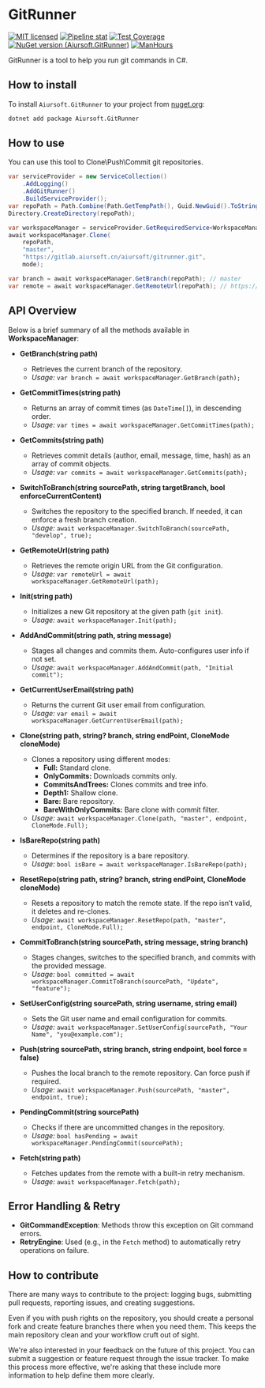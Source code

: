 # GitRunner

[![MIT licensed](https://img.shields.io/badge/license-MIT-blue.svg)](https://gitlab.aiursoft.cn/aiursoft/gitrunner/-/blob/master/LICENSE)
[![Pipeline stat](https://gitlab.aiursoft.cn/aiursoft/gitrunner/badges/master/pipeline.svg)](https://gitlab.aiursoft.cn/aiursoft/gitrunner/-/pipelines)
[![Test Coverage](https://gitlab.aiursoft.cn/aiursoft/gitrunner/badges/master/coverage.svg)](https://gitlab.aiursoft.cn/aiursoft/gitrunner/-/pipelines)
[![NuGet version (Aiursoft.GitRunner)](https://img.shields.io/nuget/v/Aiursoft.gitrunner.svg)](https://www.nuget.org/packages/Aiursoft.gitrunner/)
[![ManHours](https://manhours.aiursoft.cn/r/gitlab.aiursoft.cn/aiursoft/gitrunner.svg)](https://gitlab.aiursoft.cn/aiursoft/gitrunner/-/commits/master?ref_type=heads)

GitRunner is a tool to help you run git commands in C#.

## How to install

To install `Aiursoft.GitRunner` to your project from [nuget.org](https://www.nuget.org/packages/Aiursoft.GitRunner/):

```bash
dotnet add package Aiursoft.GitRunner
```

## How to use

You can use this tool to Clone\Push\Commit git repositories.

```csharp
var serviceProvider = new ServiceCollection()
    .AddLogging()
    .AddGitRunner()
    .BuildServiceProvider();
var repoPath = Path.Combine(Path.GetTempPath(), Guid.NewGuid().ToString());
Directory.CreateDirectory(repoPath);

var workspaceManager = serviceProvider.GetRequiredService<WorkspaceManager>();
await workspaceManager.Clone(
    repoPath, 
    "master", 
    "https://gitlab.aiursoft.cn/aiursoft/gitrunner.git",
    mode);

var branch = await workspaceManager.GetBranch(repoPath); // master
var remote = await workspaceManager.GetRemoteUrl(repoPath); // https://gitlab.aiursoft.cn/aiursoft/gitrunner.git
```

## API Overview

Below is a brief summary of all the methods available in **WorkspaceManager**:

- **GetBranch(string path)**
    - Retrieves the current branch of the repository.
    - *Usage:* `var branch = await workspaceManager.GetBranch(path);`

- **GetCommitTimes(string path)**
    - Returns an array of commit times (as `DateTime[]`), in descending order.
    - *Usage:* `var times = await workspaceManager.GetCommitTimes(path);`

- **GetCommits(string path)**
    - Retrieves commit details (author, email, message, time, hash) as an array of commit objects.
    - *Usage:* `var commits = await workspaceManager.GetCommits(path);`

- **SwitchToBranch(string sourcePath, string targetBranch, bool enforceCurrentContent)**
    - Switches the repository to the specified branch. If needed, it can enforce a fresh branch creation.
    - *Usage:* `await workspaceManager.SwitchToBranch(sourcePath, "develop", true);`

- **GetRemoteUrl(string path)**
    - Retrieves the remote origin URL from the Git configuration.
    - *Usage:* `var remoteUrl = await workspaceManager.GetRemoteUrl(path);`

- **Init(string path)**
    - Initializes a new Git repository at the given path (`git init`).
    - *Usage:* `await workspaceManager.Init(path);`

- **AddAndCommit(string path, string message)**
    - Stages all changes and commits them. Auto-configures user info if not set.
    - *Usage:* `await workspaceManager.AddAndCommit(path, "Initial commit");`

- **GetCurrentUserEmail(string path)**
    - Returns the current Git user email from configuration.
    - *Usage:* `var email = await workspaceManager.GetCurrentUserEmail(path);`

- **Clone(string path, string? branch, string endPoint, CloneMode cloneMode)**
    - Clones a repository using different modes:
        - **Full:** Standard clone.
        - **OnlyCommits:** Downloads commits only.
        - **CommitsAndTrees:** Clones commits and tree info.
        - **Depth1:** Shallow clone.
        - **Bare:** Bare repository.
        - **BareWithOnlyCommits:** Bare clone with commit filter.
    - *Usage:* `await workspaceManager.Clone(path, "master", endpoint, CloneMode.Full);`

- **IsBareRepo(string path)**
    - Determines if the repository is a bare repository.
    - *Usage:* `bool isBare = await workspaceManager.IsBareRepo(path);`

- **ResetRepo(string path, string? branch, string endPoint, CloneMode cloneMode)**
    - Resets a repository to match the remote state. If the repo isn’t valid, it deletes and re-clones.
    - *Usage:* `await workspaceManager.ResetRepo(path, "master", endpoint, CloneMode.Full);`

- **CommitToBranch(string sourcePath, string message, string branch)**
    - Stages changes, switches to the specified branch, and commits with the provided message.
    - *Usage:* `bool committed = await workspaceManager.CommitToBranch(sourcePath, "Update", "feature");`

- **SetUserConfig(string sourcePath, string username, string email)**
    - Sets the Git user name and email configuration for commits.
    - *Usage:* `await workspaceManager.SetUserConfig(sourcePath, "Your Name", "you@example.com");`

- **Push(string sourcePath, string branch, string endpoint, bool force = false)**
    - Pushes the local branch to the remote repository. Can force push if required.
    - *Usage:* `await workspaceManager.Push(sourcePath, "master", endpoint, true);`

- **PendingCommit(string sourcePath)**
    - Checks if there are uncommitted changes in the repository.
    - *Usage:* `bool hasPending = await workspaceManager.PendingCommit(sourcePath);`

- **Fetch(string path)**
    - Fetches updates from the remote with a built-in retry mechanism.
    - *Usage:* `await workspaceManager.Fetch(path);`

## Error Handling & Retry

- **GitCommandException**: Methods throw this exception on Git command errors.
- **RetryEngine**: Used (e.g., in the `Fetch` method) to automatically retry operations on failure.

## How to contribute

There are many ways to contribute to the project: logging bugs, submitting pull requests, reporting issues, and creating suggestions.

Even if you with push rights on the repository, you should create a personal fork and create feature branches there when you need them. This keeps the main repository clean and your workflow cruft out of sight.

We're also interested in your feedback on the future of this project. You can submit a suggestion or feature request through the issue tracker. To make this process more effective, we're asking that these include more information to help define them more clearly.

